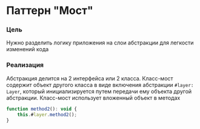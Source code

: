 # Паттерн "Мост"
### Цель
Нужно разделить логику приложения на слои абстракции для легкости изменений кода

### Реализация
Абстракция делится на 2 интерфейса или 2 класса. Класс-мост содержит объект другого класса в виде включения 
абстракции ``#layer: Layer``, который инициализируется путем передачи ему объекта другой абстракции. Класс-мост
использует вложенный объект в методах 
````js
function method2(): void {
    this.#layer.method2();
}
````